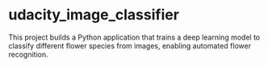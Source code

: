 # udacity_image_classifier
This project builds a Python application that trains a deep learning model to classify different flower species from images, enabling automated flower recognition.
